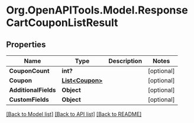 # Org.OpenAPITools.Model.ResponseCartCouponListResult

## Properties

Name | Type | Description | Notes
------------ | ------------- | ------------- | -------------
**CouponCount** | **int?** |  | [optional] 
**Coupon** | [**List&lt;Coupon&gt;**](Coupon.md) |  | [optional] 
**AdditionalFields** | **Object** |  | [optional] 
**CustomFields** | **Object** |  | [optional] 

[[Back to Model list]](../README.md#documentation-for-models) [[Back to API list]](../README.md#documentation-for-api-endpoints) [[Back to README]](../README.md)

